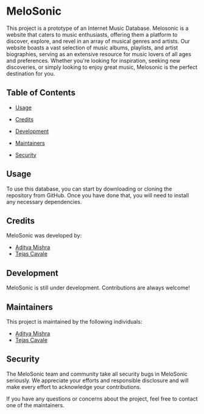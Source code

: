 
# MeloSonic
This project is a prototype of an Internet Music Database.
Melosonic is a website that caters to music enthusiasts, offering them a platform to discover, explore, and revel in an array of musical genres and artists. 
Our website boasts a vast selection of music albums, playlists, and artist biographies, serving as an extensive resource for music lovers of all ages and preferences. Whether you're looking for inspiration, seeking new discoveries, or simply looking to enjoy great music, Melosonic is the perfect destination for you.

## Table of Contents 
- [Usage](#usage)

- [Credits](#credits)

- [Development](#development)

- [Maintainers](#maintainers)

- [Security](#security)

## Usage
To use this database, you can start by downloading or cloning the repository from GitHub. Once you have done that, you will need to install any necessary dependencies.

## Credits
MeloSonic was developed by:

- [Aditya Mishra](https://github.com/AdityaMishraOG)
- [Tejas Cavale](https://github.com/Tele29)

## Development
MeloSonic is still under development. Contributions are always welcome!

## Maintainers
This project is maintained by the following individuals:

- [Aditya Mishra](https://github.com/AdityaMishraOG)
- [Tejas Cavale](https://github.com/Tele29)
  
## Security
The MeloSonic team and community take all security bugs in MeloSonic seriously. We appreciate your efforts and responsible disclosure and will make every effort to acknowledge your contributions.

If you have any questions or concerns about the project, feel free to contact one of the maintainers.
